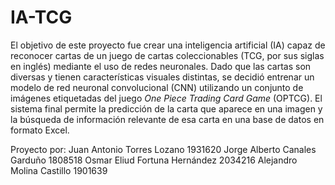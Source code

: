 # IA-TCG
El objetivo de este proyecto fue crear una inteligencia artificial (IA) capaz de reconocer cartas de un juego de cartas coleccionables (TCG, por sus siglas en inglés) mediante el uso de redes neuronales. Dado que las cartas son diversas y tienen características visuales distintas, se decidió entrenar un modelo de red neuronal convolucional (CNN) utilizando un conjunto de imágenes etiquetadas del juego *One Piece Trading Card Game* (OPTCG). El sistema final permite la predicción de la carta que aparece en una imagen y la búsqueda de información relevante de esa carta en una base de datos en formato Excel.

Proyecto por:
Juan Antonio Torres Lozano     	1931620
Jorge Alberto Canales Garduño  	1808518
Osmar Eliud Fortuna Hernández  	2034216
Alejandro Molina Castillo  		  1901639

